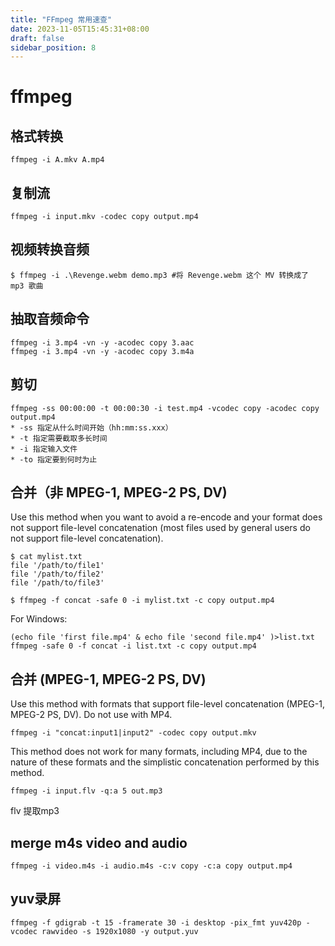 ```yaml
---
title: "FFmpeg 常用速查"
date: 2023-11-05T15:45:31+08:00
draft: false
sidebar_position: 8
---
```


# ffmpeg

## 格式转换

```
ffmpeg -i A.mkv A.mp4
```
## 复制流

```
ffmpeg -i input.mkv -codec copy output.mp4
```
## 视频转换音频

```
$ ffmpeg -i .\Revenge.webm demo.mp3 #将 Revenge.webm 这个 MV 转换成了 mp3 歌曲
```

## 抽取音频命令
```
ffmpeg -i 3.mp4 -vn -y -acodec copy 3.aac
ffmpeg -i 3.mp4 -vn -y -acodec copy 3.m4a
```

## 剪切
```
ffmpeg -ss 00:00:00 -t 00:00:30 -i test.mp4 -vcodec copy -acodec copy output.mp4
* -ss 指定从什么时间开始（hh:mm:ss.xxx）
* -t 指定需要截取多长时间
* -i 指定输入文件
* -to 指定要到何时为止
```

## 合并（非 MPEG-1, MPEG-2 PS, DV)

Use this method when you want to avoid a re-encode and your format does not support file-level concatenation (most files used by general users do not support file-level concatenation).

```
$ cat mylist.txt
file '/path/to/file1'
file '/path/to/file2'
file '/path/to/file3'
    
$ ffmpeg -f concat -safe 0 -i mylist.txt -c copy output.mp4
```

For Windows:

```
(echo file 'first file.mp4' & echo file 'second file.mp4' )>list.txt
ffmpeg -safe 0 -f concat -i list.txt -c copy output.mp4
```

## 合并 (MPEG-1, MPEG-2 PS, DV)

Use this method with formats that support file-level concatenation (MPEG-1, MPEG-2 PS, DV). Do not use with MP4.

```
ffmpeg -i "concat:input1|input2" -codec copy output.mkv
```

This method does not work for many formats, including MP4, due to the nature of these formats and the simplistic concatenation performed by this method.

```
ffmpeg -i input.flv -q:a 5 out.mp3
```
flv 提取mp3

## merge m4s video and audio
```
ffmpeg -i video.m4s -i audio.m4s -c:v copy -c:a copy output.mp4
```

## yuv录屏
```
ffmpeg -f gdigrab -t 15 -framerate 30 -i desktop -pix_fmt yuv420p -vcodec rawvideo -s 1920x1080 -y output.yuv
```